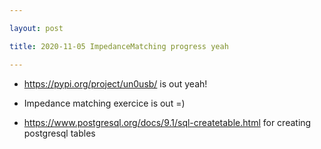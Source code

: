 ```yaml
---

layout: post

title: 2020-11-05 ImpedanceMatching progress yeah

---
```



-   https://pypi.org/project/un0usb/ is out yeah!
-   Impedance matching exercice is out =)

-   https://www.postgresql.org/docs/9.1/sql-createtable.html for
    creating postgresql tables

